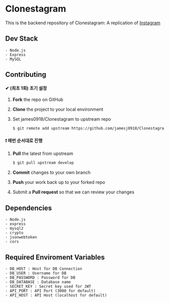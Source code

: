 # Clonestagram

This is the backend repository of Clonestagram: A replication of [Instagram](https://www.instagram.com/)

## Dev Stack

    - Node.js
    - Express
    - MySQL

## Contributing

#### ✔ (최초 1회) 초기 설정

1. **Fork** the repo on GitHub
2. **Clone** the project to your local environment
3. Set james0918/Clonestagram to upstream repo

   ```bash
   $ git remote add upstream https://github.com/jamesj0918/Clonestagram
   ```

#### ❗ 매번 순서대로 진행

1. **Pull** the latest from upstream

   ```bash
   $ git pull upstream develop
   ```

2. **Commit** changes to your own branch
3. **Push** your work back up to your forked repo
4. Submit a **Pull request** so that we can review your changes

## Dependencies

    - Node.js
    - express
    - mysql2
    - crypto
    - jsonwebtoken
    - cors

## Required Enviroment Variables

    - DB_HOST : Host for DB Connection
    - DB_USER : Username for DB
    - DB_PASSWORD : Password for DB
    - DB_DATABASE : Database name
    - SECRET_KEY : Secret key used for JWT
    - API_PORT : API Port (3000 for default)
    - API_HOST : API Host (localhost for default)
